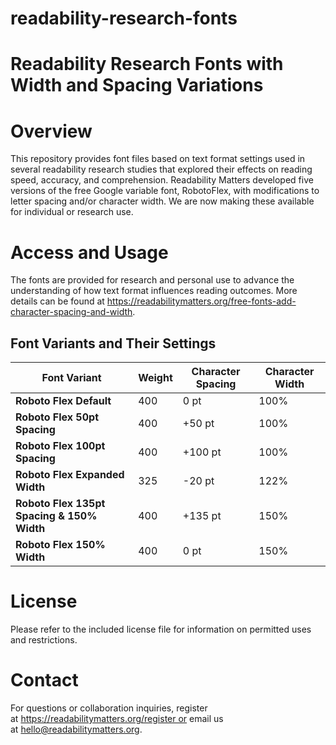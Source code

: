 # readability-research-fonts

# Readability Research Fonts with Width and Spacing Variations

# Overview
This repository provides font files based on text format settings used in several readability research studies that explored their effects on reading speed, accuracy, and comprehension. Readability Matters developed five versions of the free Google variable font, RobotoFlex, with modifications to letter spacing and/or character width. We are now making these available for individual or research use.

# Access and Usage
The fonts are provided for research and personal use to advance the understanding of how text format influences reading outcomes. More details can be found at https://readabilitymatters.org/free-fonts-add-character-spacing-and-width.

## Font Variants and Their Settings

| Font Variant | Weight | Character Spacing | Character Width |
|--------------|--------|-------------------|-----------------|
| **Roboto Flex Default** | 400 | 0 pt | 100% |
| **Roboto Flex 50pt Spacing** | 400 | +50 pt | 100% |
| **Roboto Flex 100pt Spacing** | 400 | +100 pt | 100% |
| **Roboto Flex Expanded Width** | 325 | -20 pt | 122% |
| **Roboto Flex 135pt Spacing & 150% Width** | 400 | +135 pt | 150% |
| **Roboto Flex 150% Width** | 400 | 0 pt | 150% |

# License
Please refer to the included license file for information on permitted uses and restrictions.

# Contact
For questions or collaboration inquiries, register at https://readabilitymatters.org/register or email us at hello@readabilitymatters.org.

